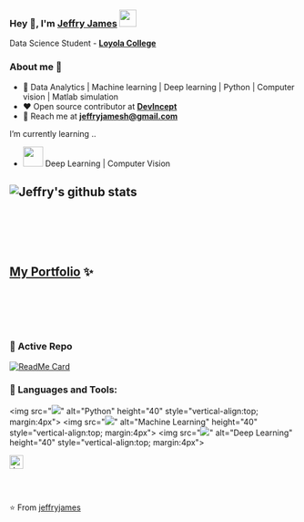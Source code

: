 
### Hey 👋, I'm [Jeffry James]() <img src="https://github.com/TheDudeThatCode/TheDudeThatCode/blob/master/Assets/Developer.gif" width="30px">



Data Science Student - **[Loyola College](https://www.loyolacollege.edu/)** 



### About me :eyes:

- :dart: Data Analytics | Machine learning | Deep learning | Python | Computer vision | Matlab simulation   
- :heart: Open source contributor at **[DevIncept](https://devincept.codes/contribute.html)**
- :e-mail: Reach me at  **[jeffryjamesh@gmail.com](jeffryjamesh@gmail.com)**

I’m currently learning ..
- <img src="https://raw.githubusercontent.com/alexnaiman/alexnaiman/master/resources/ml.png" height="35px" /> Deep Learning | Computer Vision

![Jeffry's github stats](https://github-readme-stats.vercel.app/api?username=jeffryjames&show_icons=true&hide_border=true&theme=dracula)
---

<br><br><br><br>

## [My Portfolio](jeffryjames.github.io) ✨

<br><br><br><br>

### 👀 Active Repo
[![ReadMe Card](https://github-readme-stats.vercel.app/api/pin/?username=jeffryjames&repo=TensorFlow-Course&theme=radical "TensorFlow-Course")](https://github.com/jeffryjames/TensorFlow-Course)

      
### 🔧 Languages and Tools:

<img src="<img src="https://img.icons8.com/color/50/000000/python--v1.png"/>" alt="Python" height="40" style="vertical-align:top; margin:4px">
<img src="<img src="https://img.icons8.com/cute-clipart/50/000000/machine-learning.png"/>" alt="Machine Learning" height="40" style="vertical-align:top; margin:4px">
<img src="<img src="https://img.icons8.com/clouds/50/000000/learning.png"/>" alt="Deep Learning" height="40" style="vertical-align:top; margin:4px">


  

      
<a href="https://www.linkedin.com/in/jeffryjames/">
    <img align="left" alt="Jeffry | Linkedin" width="24px" src="https://github.com/TheDudeThatCode/TheDudeThatCode/blob/master/Assets/Linkedin.svg" />
</a>
 
  



<br><br><br><br>




        

⭐️ From [jeffryjames](https://github.com/jeffryjames)


